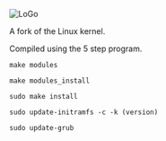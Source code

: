 
![LoGo](http://repo.vinlark.info/antediluvian/logo.PNG)

A fork of the Linux kernel. 

Compiled using the 5 step program.

``make modules``

``make modules_install``

``sudo make install``

``sudo update-initramfs -c -k (version)``

``sudo update-grub``
